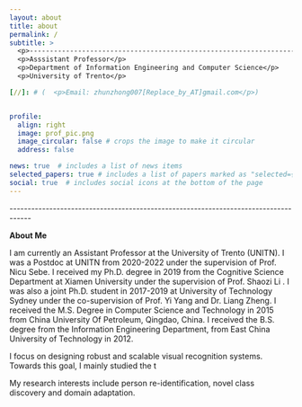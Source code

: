 ```yaml
---
layout: about
title: about
permalink: /
subtitle: >
  <p>------------------------------------------------------------------------------------</p>
  <p>Asssistant Professor</p>
  <p>Department of Information Engineering and Computer Science</p>
  <p>University of Trento</p> 

[//]: # (  <p>Email: zhunzhong007[Replace_by_AT]gmail.com</p>)


profile:
  align: right
  image: prof_pic.png
  image_circular: false # crops the image to make it circular
  address: false

news: true  # includes a list of news items
selected_papers: true # includes a list of papers marked as "selected={true}"
social: true  # includes social icons at the bottom of the page
---
```



<p>------------------------------------------------------------------------------------</p>

**About Me**

I am currently an Assistant Professor at the University of Trento (UNITN). I was a Postdoc at UNITN from 2020-2022 under the supervision of Prof. Nicu Sebe. I received my Ph.D. degree in 2019 from the Cognitive Science Department at Xiamen University under the supervision of Prof. Shaozi Li . I was also a joint Ph.D. student in 2017-2019 at University of Technology Sydney under the co-supervision of Prof. Yi Yang and Dr. Liang Zheng. I received the M.S. Degree in Computer Science and Technology in 2015 from China University Of Petroleum, Qingdao, China. I received the B.S. degree from the Information Engineering Department, from East China University of Technology in 2012.

I focus on designing robust and scalable visual recognition systems. Towards this goal, I mainly studied the t

My research interests include person re-identification, novel class discovery and domain adaptation.
